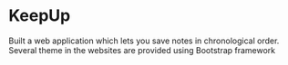 # KeepUp
Built a web application which lets you save notes in chronological order. Several theme in the websites are provided using Bootstrap framework
